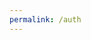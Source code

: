 ```yaml
---
permalink: /auth
---
```


<script>
    const url = new URL(location.href);

    const urlParams = url.searchParams;

    const code = urlParams.get("code");

    console.log(code);
    const token = getToken(code);
    console.log(token);


    async function getToken(code) {
        const access_token = await fetch("https://github.com/login/oauth/access_token",
                {
                    method: "POST",
                    mode: "cors",
                    headers: {
                        "Accept" : "application/json",
                        "Accept-Language" : "*",
                        "Content-Langeuage" : "en-US",
                        "Content-Type" : "text/plain",
                        "Access-Control-Allow-Origin" : "*",
                        "Origin" : "{{ site.url}}",
                    },
                    body : {
                        code: code,
                        client_id: "{{ site.client_id }}",
                        client_secret: "{{ site.client_secret }}"
                    },
                })
                .then(response => console.log(response))
                .catch(error => console.log(error));
    }

    
</script>